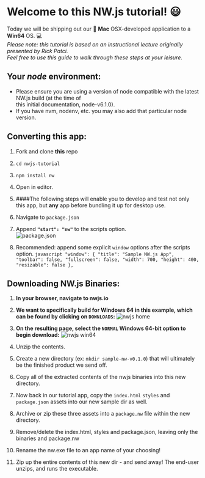 # Welcome to this NW.js tutorial! :smiley:

Today we will be shipping out our :apple: **Mac** OSX-developed application to a **Win64** OS.  :computer:  
_Please note: this tutorial is based on an instructional lecture originally presented by Rick Patci.   
Feel free to use this guide to walk through these steps at your leisure._

## Your _node_ environment:
- Please ensure you are using a version of node compatible with the latest NW.js build (at the time of  
this initial documentation, node-v6.1.0).  
- If you have nvm, nodenv, etc. you may also add that particular node version.

## Converting this app:

1. Fork and clone **this** repo 
2. `cd nwjs-tutorial`
3. `npm install nw`
4. Open in editor.
5. ####The following steps will enable you to develop and test not only this app, but **any** app before bundling it up for desktop use.
  1. Navigate to `package.json`
  2. Append **`"start": "nw"`** to the scripts option.  
![package.json](https://cloud.githubusercontent.com/assets/12869788/15266877/e828f8ac-1966-11e6-9e03-b99739d24b26.png)  

  3. Recommended: append some explicit `window` options after the scripts option.
    ```javascript
    "window": {
      "title": "Sample NW.js App",
      "toolbar": false,
      "fullscreen": false,
      "width": 700,
      "height": 400,
      "resizable": false
    },
    ```  

## Downloading NW.js Binaries:  
1. **In your browser, navigate to nwjs.io**
2. **We want to specifically build for Windows 64 in this example, which can be found by clicking on `DOWNLOADS`:**
  ![nwjs home](https://cloud.githubusercontent.com/assets/12869788/15453014/d65fc77e-1fb8-11e6-900f-5a17751f2be5.png)

3. **On the resulting page, select the `NORMAL` Windows 64-bit option to begin download:**
  ![nwjs win64](https://cloud.githubusercontent.com/assets/12869788/15453036/7d7cb0a8-1fb9-11e6-983c-3b90fcac504d.png)
4. Unzip the contents.
5. Create a new directory (ex: `mkdir sample-nw-v0.1.0`) that will ultimately be the finished product we send off.
6. Copy all of the extracted contents of the nwjs binaries into this new directory.
7. Now back in our tutorial app, copy the `index.html` `styles` and `package.json` assets into our new sample dir as well.
8. Archive or zip these three assets into a `package.nw` file within the new directory.
9. Remove/delete the index.html, styles and package.json, leaving only the binaries and package.nw
10. Rename the nw.exe file to an app name of your choosing!
11. Zip up the entire contents of this new dir - and send away! The end-user unzips, and runs the executable.



